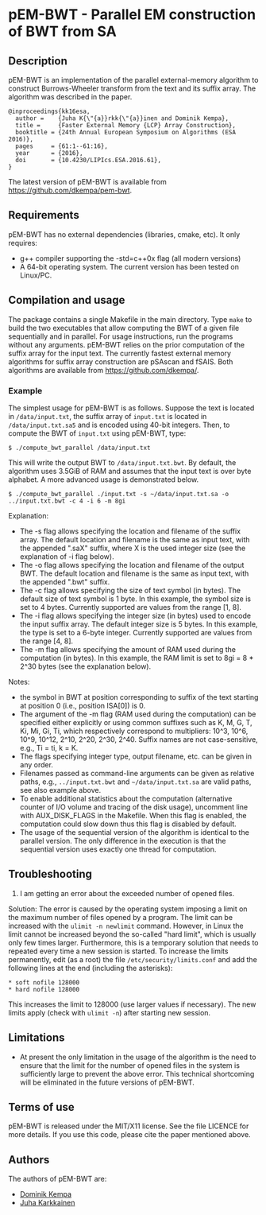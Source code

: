 pEM-BWT - Parallel EM construction of BWT from SA
=================================================


Description
-----------

pEM-BWT is an implementation of the parallel external-memory
algorithm to construct Burrows-Wheeler transform from the text
and its suffix array. The algorithm was described in the paper.

```
@inproceedings{kk16esa,
  author =    {Juha K{\"{a}}rkk{\"{a}}inen and Dominik Kempa},
  title =     {Faster External Memory {LCP} Array Construction},
  booktitle = {24th Annual European Symposium on Algorithms (ESA 2016)},
  pages     = {61:1--61:16},
  year      = {2016},
  doi       = {10.4230/LIPIcs.ESA.2016.61},
}
```

The latest version of pEM-BWT is available from
https://github.com/dkempa/pem-bwt.



Requirements
------------

pEM-BWT has no external dependencies (libraries, cmake, etc).
It only requires:
- g++ compiler supporting the -std=c++0x flag (all modern versions)
- A 64-bit operating system. The current version has been tested
  on Linux/PC.



Compilation and usage
---------------------

The package contains a single Makefile in the main directory. Type
`make` to build the two executables that allow computing the BWT
of a given file sequentially and in parallel. For usage instructions,
run the programs without any arguments. pEM-BWT relies on the prior
computation of the suffix array for the input text. The currently
fastest external memory algorithms for suffix array construction are
pSAscan and fSAIS. Both algorithms are available from
https://github.com/dkempa/.

### Example

The simplest usage for pEM-BWT is as follows. Suppose the text
is located in `/data/input.txt`, the suffix array of `input.txt` is
located in `/data/input.txt.sa5` and is encoded using 40-bit integers.
Then, to compute the BWT of `input.txt` using pEM-BWT, type:

```
$ ./compute_bwt_parallel /data/input.txt
```

This will write the output BWT to `/data/input.txt.bwt`. By default,
the algorithm uses 3.5GiB of RAM and assumes that the input text is
over byte alphabet. A more advanced usage is demonstrated below.

```
$ ./compute_bwt_parallel ./input.txt -s ~/data/input.txt.sa -o ../input.txt.bwt -c 4 -i 6 -m 8gi
```

Explanation:
- The -s flag allows specifying the location and filename of the
  suffix array. The default location and filename is the same as
  input text, with the appended ".saX" suffix, where X is the used
  integer size (see the explanation of -i flag below).
- The -o flag allows specifying the location and filename of the
  output BWT. The default location and filename is the same as input
  text, with the appended ".bwt" suffix.
- The -c flag allows specifying the size of text symbol (in bytes).
  The default size of text symbol is 1 byte. In this example, the
  symbol size is set to 4 bytes. Currently supported are values from
  the range [1, 8].
- The -i flag allows specifying the integer size (in bytes) used to
  encode the input suffix array. The default integer size is 5 bytes.
  In this example, the type is set to a 6-byte integer. Currently
  supported are values from the range [4, 8].
- The -m flag allows specifying the amount of RAM used during the
  computation (in bytes). In this example, the RAM limit is set to
  8gi = 8 * 2^30 bytes (see the explanation below).

Notes:
- the symbol in BWT at position corresponding to suffix of the
  text starting at position 0 (i.e., position ISA[0]) is 0.
- The argument of the -m flag (RAM used during the computation)
  can be specified either explicitly or using common suffixes
  such as K, M, G, T, Ki, Mi, Gi, Ti, which respectively correspond
  to multipliers: 10^3, 10^6, 10^9, 10^12, 2^10, 2^20, 2^30, 2^40.
  Suffix names are not case-sensitive, e.g., Ti = ti, k = K.
- The flags specifying integer type, output filename, etc. can be
  given in any order.
- Filenames passed as command-line arguments can be given as relative
  paths, e.g., `../input.txt.bwt` and `~/data/input.txt.sa` are valid
  paths, see also example above.
- To enable additional statistics about the computation (alternative
  counter of I/O volume and tracing of the disk usage), uncomment line
  with AUX_DISK_FLAGS in the Makefile. When this flag is enabled, the
  computation could slow down thus this flag is disabled by default.
- The usage of the sequential version of the algorithm is identical to
  the parallel version. The only difference in the execution is that
  the sequential version uses exactly one thread for computation.



Troubleshooting
---------------

1. I am getting an error about the exceeded number of opened files.

Solution: The error is caused by the operating system imposing a
limit on the maximum number of files opened by a program. The limit
can be increased with the `ulimit -n newlimit` command. However, in
Linux the limit cannot be increased beyond the so-called "hard limit",
which is usually only few times larger. Furthermore, this is a
temporary solution that needs to repeated every time a new session is
started. To increase the limits permanently, edit (as a root) the file
`/etc/security/limits.conf` and add the following lines at the end
(including the asterisks):

```
* soft nofile 128000
* hard nofile 128000
```

This increases the limit to 128000 (use larger values if necessary).
The new limits apply (check with `ulimit -n`) after starting new session.



Limitations
-----------

- At present the only limitation in the usage of the algorithm is the
  need to ensure that the limit for the number of opened files in
  the system is sufficiently large to prevent the above error. This
  technical shortcoming will be eliminated in the future versions of
  pEM-BWT.



Terms of use
------------

pEM-BWT is released under the MIT/X11 license. See the file LICENCE
for more details. If you use this code, please cite the paper mentioned
above.



Authors
-------

The authors of pEM-BWT are:
- [Dominik Kempa](https://scholar.google.com/citations?user=r0Kn9IUAAAAJ)
- [Juha Karkkainen](https://scholar.google.com/citations?user=oZepo1cAAAAJ)
